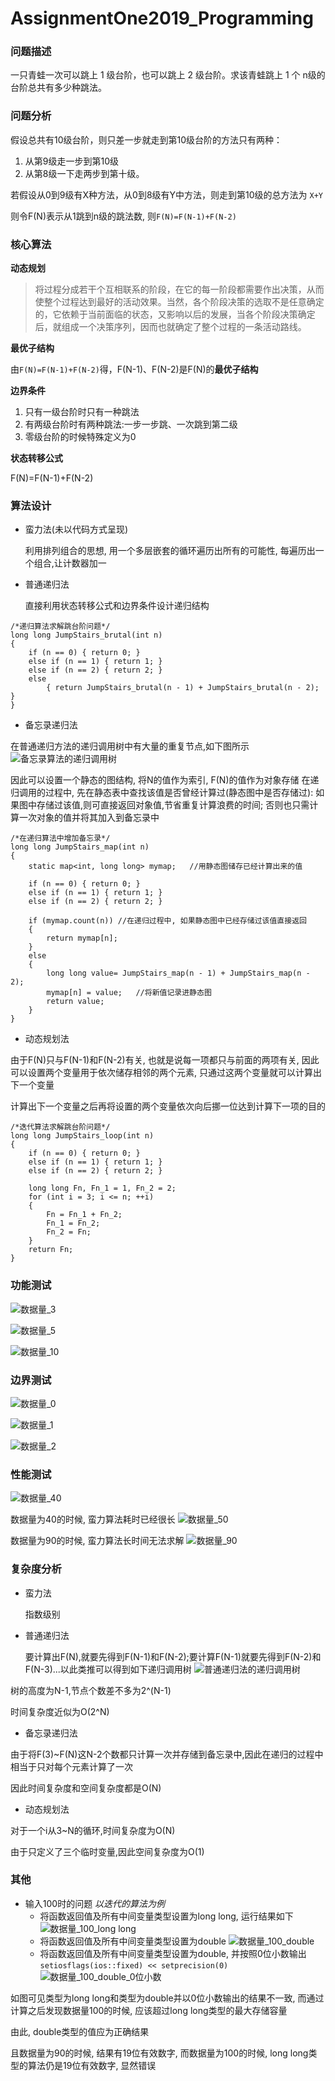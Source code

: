 # AssignmentOne2019_Programming
### 问题描述
一只青蛙一次可以跳上 1 级台阶，也可以跳上 2 级台阶。求该青蛙跳上 1 个 n级的台阶总共有多少种跳法。

### 问题分析

假设总共有10级台阶，则只差一步就走到第10级台阶的方法只有两种：
1. 从第9级走一步到第10级
2. 从第8级一下走两步到第十级。

若假设从0到9级有X种方法，从0到8级有Y中方法，则走到第10级的总方法为 `X+Y`

则令F(N)表示从1跳到n级的跳法数, 则`F(N)=F(N-1)+F(N-2)`

### 核心算法
**动态规划**
> 将过程分成若干个互相联系的阶段，在它的每一阶段都需要作出决策，从而使整个过程达到最好的活动效果。当然，各个阶段决策的选取不是任意确定的，它依赖于当前面临的状态，又影响以后的发展，当各个阶段决策确定后，就组成一个决策序列，因而也就确定了整个过程的一条活动路线。

**最优子结构**

由`F(N)=F(N-1)+F(N-2)`得，F(N-1)、F(N-2)是F(N)的**最优子结构**

**边界条件**

1. 只有一级台阶时只有一种跳法
2. 有两级台阶时有两种跳法:一步一步跳、一次跳到第二级
3. 零级台阶的时候特殊定义为0

**状态转移公式**

F(N)=F(N-1)+F(N-2)

### 算法设计
- 蛮力法(未以代码方式呈现)

	利用排列组合的思想, 用一个多层嵌套的循环遍历出所有的可能性, 每遍历出一个组合,让计数器加一

- 普通递归法

	直接利用状态转移公式和边界条件设计递归结构

```
/*递归算法求解跳台阶问题*/
long long JumpStairs_brutal(int n)
{
	if (n == 0) { return 0; }
	else if (n == 1) { return 1; }
	else if (n == 2) { return 2; }
	else 
		{ return JumpStairs_brutal(n - 1) + JumpStairs_brutal(n - 2); }
}
```

- 备忘录递归法

在普通递归方法的递归调用树中有大量的重复节点,如下图所示
![备忘录算法的递归调用树](https://upload-images.jianshu.io/upload_images/12014150-51645c885211b711.png?imageMogr2/auto-orient/strip%7CimageView2/2/w/1240)

因此可以设置一个静态的图结构, 将N的值作为索引, F(N)的值作为对象存储
在递归调用的过程中, 先在静态表中查找该值是否曾经计算过(静态图中是否存储过): 如果图中存储过该值,则可直接返回对象值,节省重复计算浪费的时间; 否则也只需计算一次对象的值并将其加入到备忘录中

```
/*在递归算法中增加备忘录*/
long long JumpStairs_map(int n)
{
	static map<int, long long> mymap;	//用静态图储存已经计算出来的值

	if (n == 0) { return 0; }
	else if (n == 1) { return 1; }
	else if (n == 2) { return 2; }

	if (mymap.count(n))	//在递归过程中, 如果静态图中已经存储过该值直接返回
	{
		return mymap[n];
	}
	else
	{
		long long value= JumpStairs_map(n - 1) + JumpStairs_map(n - 2);
		mymap[n] = value;	//将新值记录进静态图
		return value;
	}
}
```

- 动态规划法

由于F(N)只与F(N-1)和F(N-2)有关, 也就是说每一项都只与前面的两项有关, 因此可以设置两个变量用于依次储存相邻的两个元素, 只通过这两个变量就可以计算出下一个变量

计算出下一个变量之后再将设置的两个变量依次向后挪一位达到计算下一项的目的

```
/*迭代算法求解跳台阶问题*/
long long JumpStairs_loop(int n)
{
	if (n == 0) { return 0; }
	else if (n == 1) { return 1; }
	else if (n == 2) { return 2; }

	long long Fn, Fn_1 = 1, Fn_2 = 2;
	for (int i = 3; i <= n; ++i)
	{
		Fn = Fn_1 + Fn_2;
		Fn_1 = Fn_2;
		Fn_2 = Fn;
	}
	return Fn;
}
```

### 功能测试
![数据量_3](https://upload-images.jianshu.io/upload_images/12014150-23c5dc3557637988.png?imageMogr2/auto-orient/strip%7CimageView2/2/w/1240)

![数据量_5](https://upload-images.jianshu.io/upload_images/12014150-013a4082f3b8c5e9.png?imageMogr2/auto-orient/strip%7CimageView2/2/w/1240)

![数据量_10](https://upload-images.jianshu.io/upload_images/12014150-8ef2416e0ba68d53.png?imageMogr2/auto-orient/strip%7CimageView2/2/w/1240)


### 边界测试
![数据量_0](https://upload-images.jianshu.io/upload_images/12014150-fffd99fedaab9a88.png?imageMogr2/auto-orient/strip%7CimageView2/2/w/1240)

![数据量_1](https://upload-images.jianshu.io/upload_images/12014150-97441efa94b6f2a4.png?imageMogr2/auto-orient/strip%7CimageView2/2/w/1240)

![数据量_2](https://upload-images.jianshu.io/upload_images/12014150-7858741fff0cbab6.png?imageMogr2/auto-orient/strip%7CimageView2/2/w/1240)


### 性能测试
![数据量_40](https://upload-images.jianshu.io/upload_images/12014150-1a3855a4e24b622f.png?imageMogr2/auto-orient/strip%7CimageView2/2/w/1240)

数据量为40的时候, 蛮力算法耗时已经很长
![数据量_50](https://upload-images.jianshu.io/upload_images/12014150-c59196b81ea4b3d2.png?imageMogr2/auto-orient/strip%7CimageView2/2/w/1240)

数据量为90的时候, 蛮力算法长时间无法求解
![数据量_90](https://upload-images.jianshu.io/upload_images/12014150-6a8ac44fc53bce54.png?imageMogr2/auto-orient/strip%7CimageView2/2/w/1240)


### 复杂度分析
- 蛮力法

	指数级别

- 普通递归法

  要计算出F(N),就要先得到F(N-1)和F(N-2);要计算F(N-1)就要先得到F(N-2)和F(N-3)...以此类推可以得到如下递归调用树
![普通递归法的递归调用树](https://upload-images.jianshu.io/upload_images/12014150-ef6680864506e21e.png?imageMogr2/auto-orient/strip%7CimageView2/2/w/1240)

树的高度为N-1,节点个数差不多为2^(N-1)

时间复杂度近似为O(2^N)

- 备忘录递归法

由于将F(3)~F(N)这N-2个数都只计算一次并存储到备忘录中,因此在递归的过程中相当于只对每个元素计算了一次

因此时间复杂度和空间复杂度都是O(N)

- 动态规划法

对于一个i从3~N的循环,时间复杂度为O(N)

由于只定义了三个临时变量,因此空间复杂度为O(1)

### 其他
- 输入100时的问题
*以迭代的算法为例*
	- 将函数返回值及所有中间变量类型设置为long long, 运行结果如下
	![数据量_100_long long](https://upload-images.jianshu.io/upload_images/12014150-994c1e4eaf1b58b3.png?imageMogr2/auto-orient/strip%7CimageView2/2/w/1240)
	- 将函数返回值及所有中间变量类型设置为double
	![数据量_100_double](https://upload-images.jianshu.io/upload_images/12014150-b1b3d2d9d9d8316a.png?imageMogr2/auto-orient/strip%7CimageView2/2/w/1240)
	- 将函数返回值及所有中间变量类型设置为double, 并按照0位小数输出`setiosflags(ios::fixed) << setprecision(0)`
	![数据量_100_double_0位小数](https://upload-images.jianshu.io/upload_images/12014150-ff4a623cc427a962.png?imageMogr2/auto-orient/strip%7CimageView2/2/w/1240)

如图可见类型为long long和类型为double并以0位小数输出的结果不一致, 而通过计算之后发现数据量100的时候, 应该超过long long类型的最大存储容量

由此, double类型的值应为正确结果

且数据量为90的时候, 结果有19位有效数字, 而数据量为100的时候, long long类型的算法仍是19位有效数字, 显然错误
	

